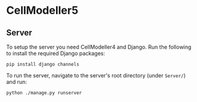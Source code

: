 # CellModeller5

## Server

To setup the server you need CellModeller4 and Django. Run the following to install the required Django packages:
	
	pip install django channels

To run the server, navigate to the server's root directory (under `Server/`) and run:

	python ./manage.py runserver
